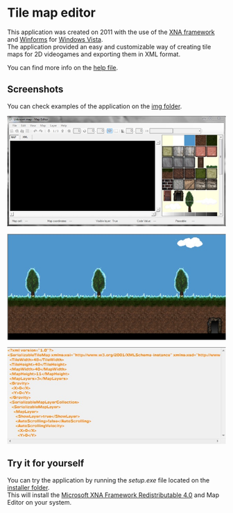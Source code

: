# Tile map editor
This application was created on 2011 with the use of the [XNA framework](https://en.wikipedia.org/wiki/Microsoft_XNA) and [Winforms](https://en.wikipedia.org/wiki/Windows_Forms) for [Windows Vista](https://en.wikipedia.org/wiki/Windows_Vista).  
The application provided an easy and customizable way of creating tile maps for 2D videogames and exporting them in XML format.

You can find more info on the [help file](./docs/help.pdf).


## Screenshots
You can check examples of the application on the [img folder](./img/).

![Home](./img/home.jpg "Home screen")

![Graphical map](./img/map-ui.jpg "Graphical map")

![XML map](./img/map-xml.jpg "XML map")


## Try it for yourself
You can try the application by running the *setup.exe* file located on the [installer folder](./installer/).  
This will install the [Microsoft XNA Framework Redistributable 4.0](https://www.microsoft.com/en-us/download/details.aspx?id=27598) and Map Editor on your system.